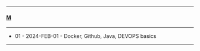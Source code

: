 
---

#### [M](https://github.com/ttltrk/TTT/blob/master/menu.md)

---

- 01 - 2024-FEB-01 - Docker, Github, Java, DEVOPS basics 


---
